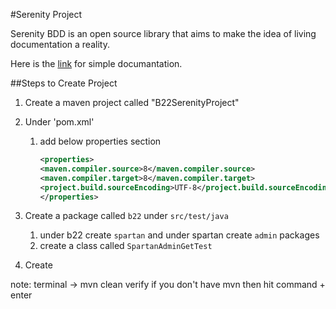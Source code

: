 #Serenity Project

Serenity BDD is an open source library that aims to make the idea of living documentation a reality.

Here is the [link](https://serenity-bdd.github.io/theserenitybook/latest/index.html) for simple documantation.

##Steps to Create Project 
1. Create a maven project called "B22SerenityProject"

2. Under 'pom.xml'
    1. add below properties section
       ```xml
       <properties>
       <maven.compiler.source>8</maven.compiler.source>
       <maven.compiler.target>8</maven.compiler.target>
       <project.build.sourceEncoding>UTF-8</project.build.sourceEncoding>
       </properties>
       ```
       



5. Create a package called `b22` under `src/test/java`
     1. under b22 create `spartan` and under spartan create `admin` packages
     2. create a class called `SpartanAdminGetTest`
    
6. Create



note: terminal -> mvn clean verify if you don't have mvn then hit command + enter
       
